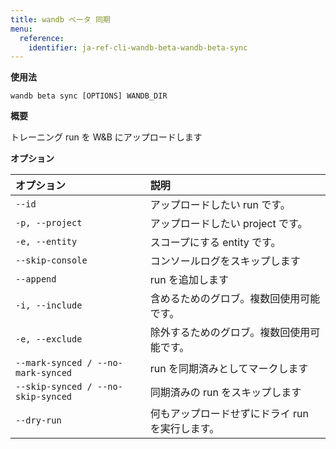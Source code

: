 ```yaml
---
title: wandb ベータ 同期
menu:
  reference:
    identifier: ja-ref-cli-wandb-beta-wandb-beta-sync
---
```


**使用法**

`wandb beta sync [OPTIONS] WANDB_DIR`

**概要**

トレーニング run を W&B にアップロードします

**オプション**

| **オプション** | **説明** |
| :--- | :--- |
| `--id` | アップロードしたい run です。 |
| `-p, --project` | アップロードしたい project です。 |
| `-e, --entity` | スコープにする entity です。 |
| `--skip-console` | コンソールログをスキップします |
| `--append` | run を追加します |
| `-i, --include` | 含めるためのグロブ。複数回使用可能です。 |
| `-e, --exclude` | 除外するためのグロブ。複数回使用可能です。 |
| `--mark-synced / --no-mark-synced` | run を同期済みとしてマークします |
| `--skip-synced / --no-skip-synced` | 同期済みの run をスキップします |
| `--dry-run` | 何もアップロードせずにドライ run を実行します。 |